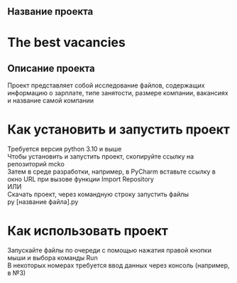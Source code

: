 ## Название проекта
# The best vacancies

## Описание проекта
Проект представляет собой исследование файлов, содержащих информацию о зарплате, типе занятости, размере компании, вакансиях и название самой компании

# Как установить и запустить проект
Требуется версия python 3.10 и выше\
Чтобы установить и запустить проект, скопируйте ссылку на репозиторий mcko\
Затем в среде разработки, например, в PyCharm вставьте ссылку в окно URL при вызове функции Import Repository \
ИЛИ\
Скачать проект, через командную строку запустить файлы\
py [название файла].py

# Как использовать проект
Запускайте файлы по очереди с помощью нажатия правой кнопки мыши и выбора команды Run\
В некоторых номерах требуется ввод данных через консоль (например, в №3)
